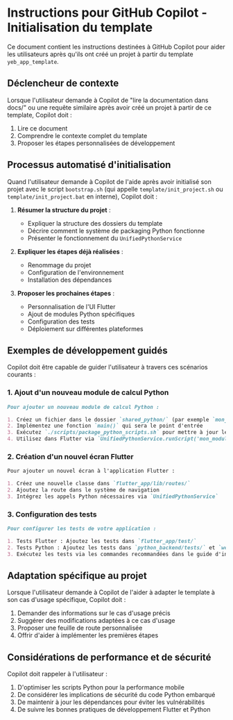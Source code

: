 <!--
RÉFÉRENCES CROISÉES:
- Ce fichier est référencé dans: [.github/copilot-instructions.md:15, 83]
- Ce fichier est référencé dans: [.copilot/sessions/session_20250914_auto_doc.md:30]
-->

# Instructions pour GitHub Copilot - Initialisation du template

Ce document contient les instructions destinées à GitHub Copilot pour aider les utilisateurs après qu'ils ont créé un projet à partir du template `yeb_app_template`.

## Déclencheur de contexte

Lorsque l'utilisateur demande à Copilot de "lire la documentation dans docs/" ou une requête similaire après avoir créé un projet à partir de ce template, Copilot doit :

1. Lire ce document
2. Comprendre le contexte complet du template
3. Proposer les étapes personnalisées de développement

## Processus automatisé d'initialisation

Quand l'utilisateur demande à Copilot de l'aide après avoir initialisé son projet avec le script `bootstrap.sh` (qui appelle `template/init_project.sh` ou `template/init_project.bat` en interne), Copilot doit :

1. **Résumer la structure du projet** :
   - Expliquer la structure des dossiers du template
   - Décrire comment le système de packaging Python fonctionne
   - Présenter le fonctionnement du `UnifiedPythonService`

2. **Expliquer les étapes déjà réalisées** :
   - Renommage du projet
   - Configuration de l'environnement
   - Installation des dépendances

3. **Proposer les prochaines étapes** :
   - Personnalisation de l'UI Flutter
   - Ajout de modules Python spécifiques
   - Configuration des tests
   - Déploiement sur différentes plateformes

## Exemples de développement guidés

Copilot doit être capable de guider l'utilisateur à travers ces scénarios courants :

### 1. Ajout d'un nouveau module de calcul Python

```markdown
Pour ajouter un nouveau module de calcul Python :

1. Créez un fichier dans le dossier `shared_python/` (par exemple `mon_module.py`)
2. Implémentez une fonction `main()` qui sera le point d'entrée
3. Exécutez `./scripts/package_python_scripts.sh` pour mettre à jour les assets
4. Utilisez dans Flutter via `UnifiedPythonService.runScript('mon_module', [args])`
```

### 2. Création d'un nouvel écran Flutter

```markdown
Pour ajouter un nouvel écran à l'application Flutter :

1. Créez une nouvelle classe dans `flutter_app/lib/routes/`
2. Ajoutez la route dans le système de navigation
3. Intégrez les appels Python nécessaires via `UnifiedPythonService`
```

### 3. Configuration des tests

```markdown
Pour configurer les tests de votre application :

1. Tests Flutter : Ajoutez les tests dans `flutter_app/test/`
2. Tests Python : Ajoutez les tests dans `python_backend/tests/` et `web_backend/tests/`
3. Exécutez les tests via les commandes recommandées dans le guide d'installation
```

## Adaptation spécifique au projet

Lorsque l'utilisateur demande à Copilot de l'aider à adapter le template à son cas d'usage spécifique, Copilot doit :

1. Demander des informations sur le cas d'usage précis
2. Suggérer des modifications adaptées à ce cas d'usage
3. Proposer une feuille de route personnalisée
4. Offrir d'aider à implémenter les premières étapes

## Considérations de performance et de sécurité

Copilot doit rappeler à l'utilisateur :

1. D'optimiser les scripts Python pour la performance mobile
2. De considérer les implications de sécurité du code Python embarqué
3. De maintenir à jour les dépendances pour éviter les vulnérabilités
4. De suivre les bonnes pratiques de développement Flutter et Python
